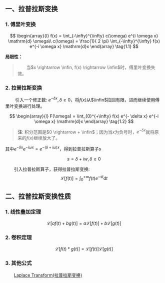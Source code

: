 ## 一、拉普拉斯变换

### 1. 傅里叶变换

$$
    \begin{array}{l}
        f(x) = \int_{-\infty}^{\infty} c(\omega) e^{i \omega x} \mathrm{d} \omega\\
        c(\omega) = \frac{1}{ 2 \pi} \int_{-\infty}^{\infty} f(x) e^{-i \omega x} \mathrm{d}x
    \end{array} \tag{1.1}
$$

**局限性：**
> &emsp;&emsp;当$x \rightarrow \infin, f(x) \rightarrow \infin$时，傅里叶变换失效。

### 2. 拉普拉斯变换

&emsp;&emsp; 引入一个修正数: $e^{- \delta x}, \delta \ge 0$，将$f(x)$从$\infin$拉回有限，进而继续使用傅里叶变换进行处理。

$$
    \begin{array}{l}
        F(\omega) = \int_{0}^{+\infty} f(x) e^{- \delta x} e^{-i \omega x} \mathrm{d}x
    \end{array} \tag{1.2}
$$
> **注**: 积分范围是$0 \rightarrow + \infin$；因为当$x$为负号时，$e^{- \delta x}$就将原来的$f(x)$继续放大了。

其中$e^{- \delta x} e^{- i \omega x} = e^{- (\delta + i \omega)x}$，得到拉普拉斯算子$s$

$$
s = \delta + iw , \delta \ge 0 \tag{1.3}
$$

&emsp;&emsp;引入拉普拉斯算子，获得拉普拉斯变换:
$$
\mathscr{L}[ f(t) ] = \int_{0}^{+\infty} f(t) e^{-st} \mathrm{d}t \tag{1.4}
$$

## 二、拉普拉斯变换性质

### 1. 线性叠加定理
$$
\mathscr{L}[a f(t) + b g(t)] = a \mathscr{L}[f(t)] + b \mathscr{L}[g(t)] \tag{2.1}
$$

### 2. 卷积定理

$$
\mathscr{L}[f(t) * g(t)] = \mathscr{L}[f(t)] \mathscr{L}[g(t)] \tag{2.2}
$$

### 3. 其他公式
&emsp;&emsp;[Laplace Transform(拉普拉斯变换)](https://zhuanlan.zhihu.com/p/152647974)